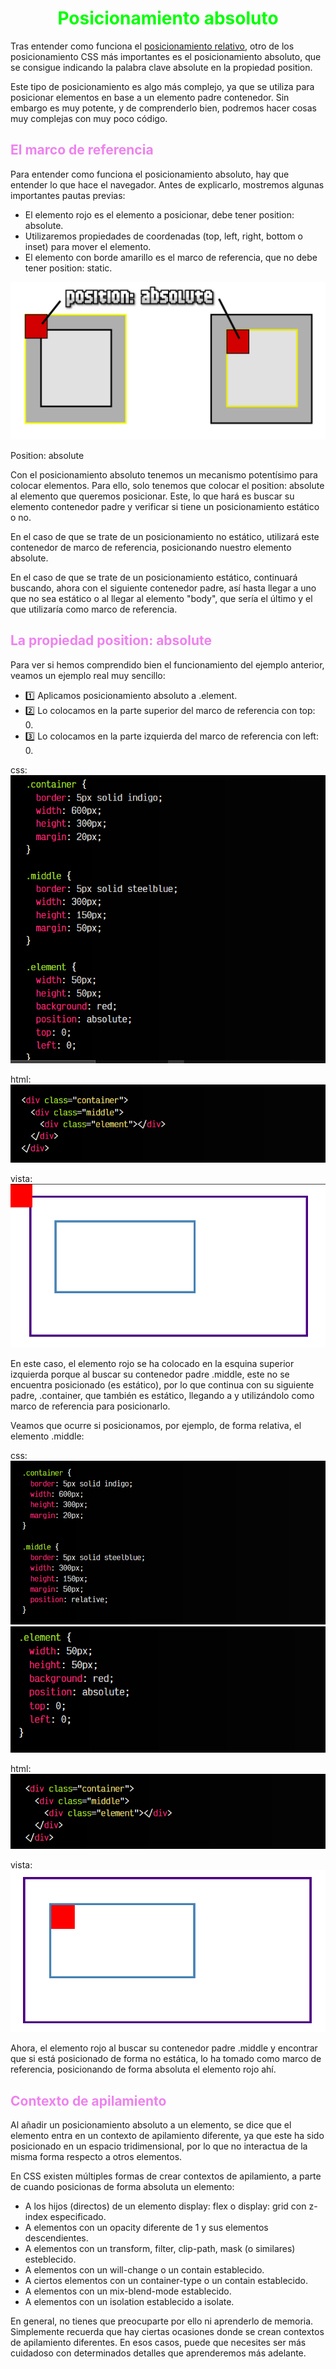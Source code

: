 # <span style="color:lime"><center>Posicionamiento absoluto</center></span>

Tras entender como funciona el [posicionamiento relativo](https://lenguajecss.com/css/posicionamiento/position-relative/), otro de los posicionamiento CSS más importantes es el posicionamiento absoluto, que se consigue indicando la palabra clave absolute en la propiedad position.

Este tipo de posicionamiento es algo más complejo, ya que se utiliza para posicionar elementos en base a un elemento padre contenedor. Sin embargo es muy potente, y de comprenderlo bien, podremos hacer cosas muy complejas con muy poco código.

## <span style="color:violet">El marco de referencia</span>
Para entender como funciona el posicionamiento absoluto, hay que entender lo que hace el navegador. Antes de explicarlo, mostremos algunas importantes pautas previas:

   - El elemento rojo es el elemento a posicionar, debe tener position: absolute.
   - Utilizaremos propiedades de coordenadas (top, left, right, bottom o inset) para mover el elemento.
   - El elemento con borde amarillo es el marco de referencia, que no debe tener position: static.

![alt text](./imagenes-posicionamiento-absoluto/position-absolute.png)

Position: absolute

Con el posicionamiento absoluto tenemos un mecanismo potentísimo para colocar elementos. Para ello, solo tenemos que colocar el position: absolute al elemento que queremos posicionar. Este, lo que hará es buscar su elemento contenedor padre y verificar si tiene un posicionamiento estático o no.

En el caso de que se trate de un posicionamiento no estático, utilizará este contenedor de marco de referencia, posicionando nuestro elemento absolute.

En el caso de que se trate de un posicionamiento estático, continuará buscando, ahora con el siguiente contenedor padre, así hasta llegar a uno que no sea estático o al llegar al elemento "body", que sería el último y el que utilizaría como marco de referencia.

## <span style="color:violet">La propiedad position: absolute</span>
Para ver si hemos comprendido bien el funcionamiento del ejemplo anterior, veamos un ejemplo real muy sencillo:

   - 1️⃣ Aplicamos posicionamiento absoluto a .element.
   - 2️⃣ Lo colocamos en la parte superior del marco de referencia con top: 0.
   - 3️⃣ Lo colocamos en la parte izquierda del marco de referencia con left: 0.

css:
![alt text](./imagenes-posicionamiento-absoluto/image.png)

html:
![alt text](./imagenes-posicionamiento-absoluto/image-1.png)

vista:
![alt text](./imagenes-posicionamiento-absoluto/image-2.png)

En este caso, el elemento rojo se ha colocado en la esquina superior izquierda porque al buscar su contenedor padre .middle, este no se encuentra posicionado (es estático), por lo que continua con su siguiente padre, .container, que también es estático, llegando a <body> y utilizándolo como marco de referencia para posicionarlo.

Veamos que ocurre si posicionamos, por ejemplo, de forma relativa, el elemento .middle:

css:
![alt text](./imagenes-posicionamiento-absoluto/image-3.png)
![alt text](./imagenes-posicionamiento-absoluto/image-4.png)

html:
![alt text](./imagenes-posicionamiento-absoluto/image-5.png)

vista:
![alt text](./imagenes-posicionamiento-absoluto/image-6.png)

Ahora, el elemento rojo al buscar su contenedor padre .middle y encontrar que si está posicionado de forma no estática, lo ha tomado como marco de referencia, posicionando de forma absoluta el elemento rojo ahí.

## <span style="color:violet">Contexto de apilamiento</span>
Al añadir un posicionamiento absoluto a un elemento, se dice que el elemento entra en un contexto de apilamiento diferente, ya que este ha sido posicionado en un espacio tridimensional, por lo que no interactua de la misma forma respecto a otros elementos.

En CSS existen múltiples formas de crear contextos de apilamiento, a parte de cuando posicionas de forma absoluta un elemento:

   - A los hijos (directos) de un elemento display: flex o display: grid con z-index especificado.
   - A elementos con un opacity diferente de 1 y sus elementos descendientes.
   - A elementos con un transform, filter, clip-path, mask (o similares) esteblecido.
   - A elementos con un will-change o un contain establecido.
   - A ciertos elementos con un container-type o un contain establecido.
   - A elementos con un mix-blend-mode establecido.
   - A elementos con un isolation establecido a isolate.

En general, no tienes que preocuparte por ello ni aprenderlo de memoria. Simplemente recuerda que hay ciertas ocasiones donde se crean contextos de apilamiento diferentes. En esos casos, puede que necesites ser más cuidadoso con determinados detalles que aprenderemos más adelante.